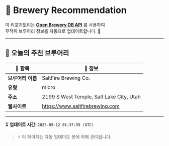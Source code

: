 # 🍺 Brewery Recommendation

이 리포지토리는 **[Open Brewery DB API](https://www.openbrewerydb.org/)** 를 사용하여  
무작위 브루어리 정보를 자동으로 업데이트합니다. 🚀

---

## 🌟 오늘의 추천 브루어리

| 🍻 항목 | 📌 정보 |
|--------|---------|
| **브루어리 이름** | SaltFire Brewing Co. |
| **유형** | micro |
| **주소** | 2199 S West Temple, Salt Lake City, Utah |
| **웹사이트** | https://www.saltfirebrewing.com |

---

⏳ **업데이트 시간**: `2025-09-12 01:37:59 (UTC)`  

> ⚡ 이 페이지는 자동 업데이트 봇에 의해 관리됩니다.